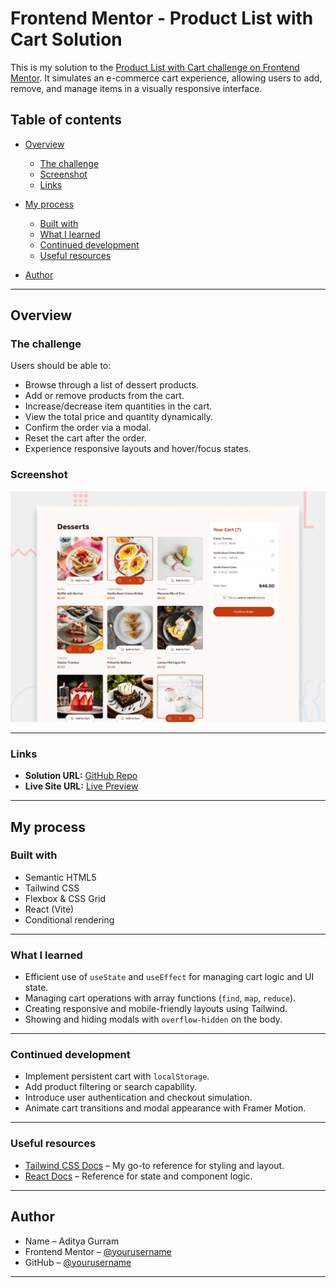 
# Frontend Mentor - Product List with Cart Solution

This is my solution to the [Product List with Cart challenge on Frontend Mentor](https://www.frontendmentor.io/challenges/product-list-with-cart-5MmqLVAp_d). It simulates an e-commerce cart experience, allowing users to add, remove, and manage items in a visually responsive interface.

## Table of contents

* [Overview](#overview)

  * [The challenge](#the-challenge)
  * [Screenshot](#screenshot)
  * [Links](#links)
* [My process](#my-process)

  * [Built with](#built-with)
  * [What I learned](#what-i-learned)
  * [Continued development](#continued-development)
  * [Useful resources](#useful-resources)
* [Author](#author)

---

## Overview

### The challenge

Users should be able to:

* Browse through a list of dessert products.
* Add or remove products from the cart.
* Increase/decrease item quantities in the cart.
* View the total price and quantity dynamically.
* Confirm the order via a modal.
* Reset the cart after the order.
* Experience responsive layouts and hover/focus states.

### Screenshot

![Screenshot](./preview.jpg)

---

### Links

* **Solution URL:** [GitHub Repo](https://github.com/Aditya040604/Product-list-with-cart)
* **Live Site URL:** [Live Preview](https://your-deployment-url.vercel.app)

---

## My process

### Built with

* Semantic HTML5
* Tailwind CSS
* Flexbox & CSS Grid
* React (Vite)
* Conditional rendering

---

### What I learned

* Efficient use of `useState` and `useEffect` for managing cart logic and UI state.
* Managing cart operations with array functions (`find`, `map`, `reduce`).
* Creating responsive and mobile-friendly layouts using Tailwind.
* Showing and hiding modals with `overflow-hidden` on the body.

---

### Continued development

* Implement persistent cart with `localStorage`.
* Add product filtering or search capability.
* Introduce user authentication and checkout simulation.
* Animate cart transitions and modal appearance with Framer Motion.

---

### Useful resources

* [Tailwind CSS Docs](https://tailwindcss.com/docs) – My go-to reference for styling and layout.
* [React Docs](https://reactjs.org/docs/) – Reference for state and component logic.

---

## Author

* Name – Aditya Gurram
* Frontend Mentor – [@yourusername](https://www.frontendmentor.io/profile/Aditya040604)
* GitHub – [@yourusername](https://github.com/Aditya040604)

---
